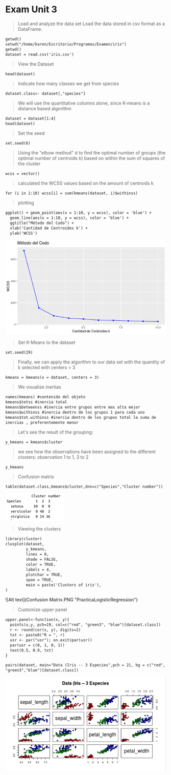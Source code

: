 # Exam Unit 3


> Load and analyze the data set Load the data stored in csv format as a DataFrame.
```
getwd()
setwd("/home/karen/Escritorio/Programas/Examen/iris")
getwd()
dataset = read.csv('iris.csv')
```

> View the Dataset
```
head(dataset)
```

> Indicate how many classes we get from species 
```
dataset.class<- dataset[,"species"]
```

> We will use the quantitative columns alone, since K-means
> is a distance based algorithm
```
dataset = dataset[1:4]
head(dataset)
```

> Set the seed
```
set.seed(6)
```

> Using the "elbow method" d to find the optimal number of groups (the optimal number of centroids k)
> based on within the sum of squares of the cluster
```
wcss = vector()
```

> calculated the WCSS values based on the amount of centroids k
```
for (i in 1:10) wcss[i] = sum(kmeans(dataset, i)$withinss)
```

> plotting

```
ggplot() + geom_point(aes(x = 1:10, y = wcss), color = 'blue') + 
  geom_line(aes(x = 1:10, y = wcss), color = 'blue') + 
  ggtitle("Método del Codo") + 
  xlab('Cantidad de Centroides k') + 
  ylab('WCSS')
```
![Alt text](Metododelcodo.PNG "PracticaLogisticRegression")


> Set K-Means to the dataset
```
set.seed(29)
```

> Finally, we can apply the algorithm to our data set with the quantity of k selected with centers = 3
```
kmeans = kmeans(x = dataset, centers = 3)
```

> We visualize inertias
```
names(kmeans) #contenido del objeto
kmeans$totss #inercia total
kmeans$betweenss #inercia entre grupos entre mas alta mejor
kmeans$withinss #inercia dentro de los grupos 1 para cada uno
kmeans$tot.withinss #inercia dentro de los grupos total la suma de inercias , preferentemente menor
```

> Let's see the result of the grouping:
```
y_kmeans = kmeans$cluster
```

> we see how the observations have been assigned to the different closters: observation 1 to 1, 3 to 2
```
y_kmeans
```


> Confusion matrix
```
table(dataset.class,kmeans$cluster,dnn=c("Species","Cluster number"))
```
![Alt text](Clusters.PNG "PracticaLogisticRegression")


> Viewing the clusters
```
library(cluster)
clusplot(dataset,
         y_kmeans,
         lines = 0,
         shade = FALSE,
         color = TRUE,
         labels = 4,
         plotchar = TRUE,
         span = TRUE,
         main = paste('Clusters of iris'),
)
```
![Alt text](Confusion Matrix.PNG "PracticaLogisticRegression")

> Customize upper panel
```
upper.panel<-function(x, y){
  points(x,y, pch=19, col=c("red", "green3", "blue")[dataset.class])
  r <- round(cor(x, y), digits=2)
  txt <- paste0("R = ", r)
  usr <- par("usr"); on.exit(par(usr))
  par(usr = c(0, 1, 0, 1))
  text(0.5, 0.9, txt)
}
```
```
pairs(dataset, main="Data (Iris -- 3 Especies",pch = 21, bg = c("red", "green3","blue")[dataset.class])
```
![Alt text](DispersionMatrix.PNG "PracticaLogisticRegression")
